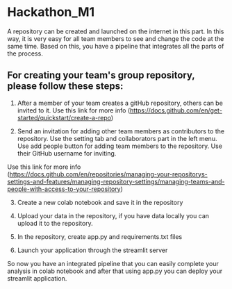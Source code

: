 # Hackathon_M1
A repository can be created and launched on the internet in this part. In this way, it is very easy for all team members to see and change the code at the same time. Based on this, you have a pipeline that integrates all the parts of the process.

## For creating your team's group repository, please follow these steps:
1. After a member of your team creates a gitHub repository, others can be invited to it.
Use this link for more info (https://docs.github.com/en/get-started/quickstart/create-a-repo)


2. Send an invitation for adding other team members as contributors to the repository. Use the setting tab and collaborators part in the left menu. Use add people button for adding team members to the repository. Use their GitHub username for inviting.

Use this link for more info  (https://docs.github.com/en/repositories/managing-your-repositorys-settings-and-features/managing-repository-settings/managing-teams-and-people-with-access-to-your-repository)


3. Create a new colab notebook and save it in the repository







4. Upload your data in the repository, if you have data locally you can upload it to the repository.


5. In the repository, create app.py and requirements.txt files




6. Launch your application through the streamlit server




So now you have an integrated pipeline that you can easily complete your analysis in colab notebook and after that using app.py you can deploy your streamlit application.
